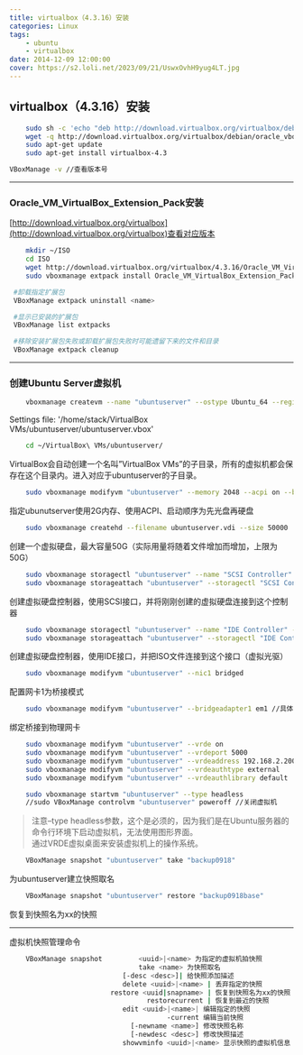 ```yaml
---
title: virtualbox（4.3.16）安装    
categories: Linux  
tags: 
    - ubuntu 
    - virtualbox 
date: 2014-12-09 12:00:00
cover: https://s2.loli.net/2023/09/21/UswxOvhH9yug4LT.jpg
---
```



## virtualbox（4.3.16）安装

```bash
	sudo sh -c 'echo "deb http://download.virtualbox.org/virtualbox/debian trusty contrib" >> /etc/apt/sources.list'
	wget -q http://download.virtualbox.org/virtualbox/debian/oracle_vbox.asc -O- | sudo apt-key add -
	sudo apt-get update
	sudo apt-get install virtualbox-4.3
```
```bash
VBoxManage -v //查看版本号
```
------------------------------------------------------------------------------------------------------------------------------------------

### Oracle_VM_VirtualBox_Extension_Pack安装
[http://download.virtualbox.org/virtualbox](http://download.virtualbox.org/virtualbox)查看对应版本
```	bash
	mkdir ~/ISO
	cd ISO
	wget http://download.virtualbox.org/virtualbox/4.3.16/Oracle_VM_VirtualBox_Extension_Pack-4.3.16-95972.vbox-extpack
	sudo vboxmanage extpack install Oracle_VM_VirtualBox_Extension_Pack-4.3.16-95972.vbox-extpack
```

```bash
 #卸载指定扩展包
 VBoxManage extpack uninstall <name>

 #显示已安装的扩展包
 VBoxManage list extpacks

 #移除安装扩展包失败或卸载扩展包失败时可能遗留下来的文件和目录
 VBoxManage extpack cleanup
```

-------------------------------------------------------------------------------------------------------------------------------------------
### 创建Ubuntu Server虚拟机
```bash
	vboxmanage createvm --name "ubuntuserver" --ostype Ubuntu_64 --register //创建并注册一个虚拟机取名为“ubuntuserver”操作系统类型改为Ubuntu_64
```
Settings file: '/home/stack/VirtualBox VMs/ubuntuserver/ubuntuserver.vbox'            
```bash
	cd ~/VirtualBox\ VMs/ubuntuserver/
```
VirtualBox会自动创建一个名叫”VirtualBox VMs”的子目录，所有的虚拟机都会保存在这个目录内。进入对应于ubuntuserver的子目录。
```bash
	sudo vboxmanage modifyvm "ubuntuserver" --memory 2048 --acpi on --boot1 dvd --boot2 disk
```
指定ubunutserver使用2G内存、使用ACPI、启动顺序为先光盘再硬盘
```bash
	sudo vboxmanage createhd --filename ubuntuserver.vdi --size 50000
```
创建一个虚拟硬盘，最大容量50G（实际用量将随着文件增加而增加，上限为50G）
```	bash
	sudo vboxmanage storagectl "ubuntuserver" --name "SCSI Controller" --add scsi
	sudo vboxmanage storageattach "ubuntuserver" --storagectl "SCSI Controller" --port 0 --device 0 --type hdd --medium ubuntuserver.vdi
```
创建虚拟硬盘控制器，使用SCSI接口，并将刚刚创建的虚拟硬盘连接到这个控制器
```bash
	sudo vboxmanage storagectl "ubuntuserver" --name "IDE Controller" --add ide
	sudo vboxmanage storageattach "ubuntuserver" --storagectl "IDE Controller" --port 0 --device 0 --type dvddrive --medium ~/ISO/ubuntu*
```
创建虚拟硬盘控制器，使用IDE接口，并把ISO文件连接到这个接口（虚拟光驱）
```bash
	sudo vboxmanage modifyvm "ubuntuserver" --nic1 bridged 
```
配置网卡1为桥接模式
```bash
	sudo vboxmanage modifyvm "ubuntuserver" --bridgeadapter1 em1 //具体查询本机网卡  
```
绑定桥接到物理网卡
```bash
	sudo vboxmanage modifyvm "ubuntuserver" --vrde on  
	sudo vboxmanage modifyvm "ubuntuserver" --vrdeport 5000                    //监听5000端口  
	sudo vboxmanage modifyvm "ubuntuserver" --vrdeaddress 192.168.2.200        //监听地址  
	sudo vboxmanage modifyvm "ubuntuserver" --vrdeauthtype external            //认证类型  
	sudo vboxmanage modifyvm "ubuntuserver" --vrdeauthlibrary default          //使用默认的认证库，也就是使用server的用户名和密码登陆  
```

```bash
	sudo vboxmanage startvm "ubuntuserver" --type headless                //10.10.3.16
	//sudo VBoxManage controlvm "ubuntuserver" poweroff //关闭虚拟机 
```
> 注意–type headless参数，这个是必须的，因为我们是在Ubuntu服务器的命令行环境下启动虚拟机，无法使用图形界面。  
> 通过VRDE虚拟桌面来安装虚拟机上的操作系统。

```bash
	VBoxManage snapshot "ubuntuserver" take "backup0918" 
```
为ubuntuserver建立快照取名
```bash
	VBoxManage snapshot "ubuntuserver" restore "backup0918base"
```
恢复到快照名为xx的快照

---

虚拟机快照管理命令
```bash
	VBoxManage snapshot         <uuid>|<name> 为指定的虚拟机拍快照
	                            take <name> 为快照取名
	                        [-desc <desc>]| 给快照添加描述
	                        delete <uuid>|<name> | 丢弃指定的快照                  
	                     restore <uuid|snapname> | 恢复到快照名为xx的快照
	                              restorecurrent | 恢复到最近的快照
	                        edit <uuid>|<name>| 编辑指定的快照
	                                   -current 编辑当前快照
	                          [-newname <name>] 修改快照名称
	                          [-newdesc <desc>] 修改快照描述
	                        showvminfo <uuid>|<name> 显示快照的虚拟机信息


```